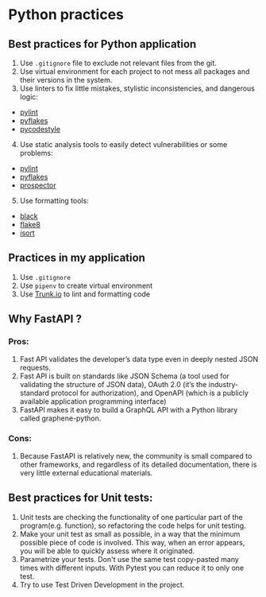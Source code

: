 # Python practices

## Best practices for Python application

1. Use `.gitignore` file to exclude not relevant files from the git.
2. Use virtual environment for each project to not mess all packages and their versions in the system.
3. Use linters to fix little mistakes, stylistic inconsistencies, and dangerous logic:

- [pylint](https://pylint.org)
- [pyflakes](https://github.com/PyCQA/pyflakes)
- [pycodestyle](https://github.com/PyCQA/pycodestyle)

4. Use static analysis tools to easily detect vulnerabilities or some problems:

- [pylint](https://pylint.org)
- [pyflakes](https://github.com/PyCQA/pyflakes)
- [prospector](https://prospector.landscape.io/en/master/)

5. Use formatting tools:

- [black](https://github.com/psf/black)
- [flake8](https://github.com/PyCQA/flake8)
- [isort](https://github.com/PyCQA/isort)

## Practices in my application

1. Use `.gitignore`
2. Use `pipenv` to create virtual environment
3. Use [Trunk.io](https://trunk.io/) to lint and formatting code

## Why FastAPI ?

### Pros:

1. Fast API validates the developer’s data type even in deeply nested JSON requests.
2. Fast API is built on standards like JSON Schema (a tool used for validating the structure of JSON data), OAuth 2.0 (it’s the industry-standard protocol for authorization), and OpenAPI (which is a publicly available application programming interface)
3. FastAPI makes it easy to build a GraphQL API with a Python library called graphene-python.

### Cons:

1. Because FastAPI is relatively new, the community is small compared to other frameworks, and regardless of its detailed documentation, there is very little external educational materials.

## Best practices for Unit tests:

1. Unit tests are checking the functionality of one particular part of the program(e.g. function), so refactoring the code helps for unit testing.
2. Make your unit test as small as possible, in a way that the minimum possible piece of code is involved. This way, when an error appears, you will be able to quickly assess where it originated.
3. Parametrize your tests. Don't use the same test copy-pasted many times with different inputs. With Pytest you can reduce it to only one test.
4. Try to use Test Driven Development in the project.
